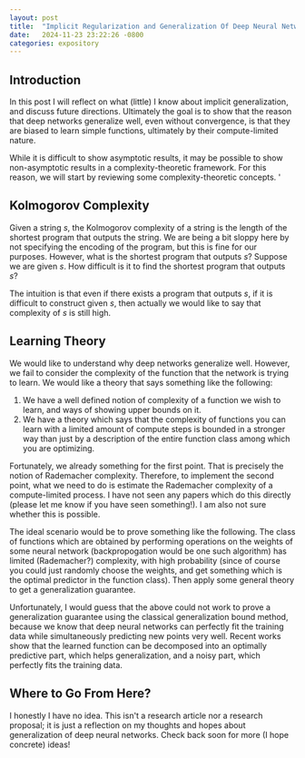 ```yaml
---
layout: post
title:  "Implicit Regularization and Generalization Of Deep Neural Networks"
date:   2024-11-23 23:22:26 -0800
categories: expository
---
```


## Introduction

In this post I will reflect on what (little) I know about implicit generalization, and discuss future directions. Ultimately the goal is to show that the reason that deep networks generalize well, even without convergence, is that they are biased to learn simple functions, ultimately by their compute-limited nature. 

While it is difficult to show asymptotic results, it may be possible to show non-asymptotic results in a complexity-theoretic framework. For this reason, we will start by reviewing some complexity-theoretic concepts. '

## Kolmogorov Complexity 

Given a string $s$, the Kolmogorov complexity of a string is the length of the shortest program that outputs the string. We are being a bit sloppy here by not specifying the encoding of the program, but this is fine for our purposes. However, what is the shortest program that outputs $s$? Suppose we are given $s$. How difficult is it to find the shortest program that outputs $s$?

The intuition is that even if there exists a program that outputs $s$, if it is difficult to construct given $s$, then actually we would like to say that complexity of $s$ is still high. 

## Learning Theory

We would like to understand why deep networks generalize well. However, we fail to consider the complexity of the function that the network is trying to learn. We would like a theory that says something like the following:

1. We have a well defined notion of complexity of a function we wish to learn, and ways of showing upper bounds on it. 
2. We have a theory which says that the complexity of functions you can learn with a limited amount of compute steps is bounded in a stronger way than just by a description of the entire function class among which you are optimizing. 

Fortunately, we already something for the first point. That is precisely the notion of Rademacher complexity. Therefore, to implement the second point, what we need to do is estimate the Rademacher complexity of a compute-limited process. I have not seen any papers which do this directly (please let me know if you have seen something!). I am also not sure whether this is possible. 

The ideal scenario would be to prove something like the following. The class of functions which are obtained by performing operations on the weights of some neural network (backpropogation would be one such algorithm) has limited (Rademacher?) complexity, with high probability (since of course you could just randomly choose the weights, and get something which is the optimal predictor in the function class). Then apply some general theory to get a generalization guarantee.

Unfortunately, I would guess that the above could not work to prove a generalization guarantee using the classical generalization bound method, because we know that deep neural networks can perfectly fit the training data while simultaneously predicting new points very well. Recent works show that the learned function can be decomposed into an optimally predictive part, which helps generalization, and a noisy part, which perfectly fits the training data. 

## Where to Go From Here?

I honestly I have no idea. This isn't a research article nor a research proposal; it is just a reflection on my thoughts and hopes about generalization of deep neural networks. Check back soon for more (I hope concrete) ideas!

